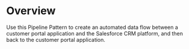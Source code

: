 # Overview

Use this Pipeline Pattern to create an automated data flow between a customer portal application and the Salesforce CRM platform, and then back to the customer portal application.



